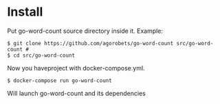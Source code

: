 # Install
Put go-word-count source directory inside it. Example:

    $ git clone https://github.com/agorobets/go-word-count src/go-word-count #
    $ cd src/go-word-count

Now you haveproject with docker-compose.yml.

    $ docker-compose run go-word-count

Will launch go-word-count and its dependencies

